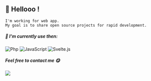## 👋 Hellooo ! 
```
I'm working for web app.
My goal is to share open source projects for rapid development.
```
##### :ghost: I'm currently use then:
![Php](https://img.shields.io/badge/PHP-777BB4?style=for-the-badge&logo=php&logoColor=white)
![JavaScript](https://img.shields.io/badge/javascript-%23323330.svg?style=for-the-badge&logo=javascript&logoColor=%23F7DF1E)
![Svelte.js](https://img.shields.io/badge/Svelte-4A4A55?style=for-the-badge&logo=svelte&logoColor=FF3E00)



##### Feel free to contact me :yum:
[<img src="https://img.shields.io/badge/Email-fpdlRhdwm%40gmail.com-orange">](mailto:fpdlRhdwm@gmail.com)
